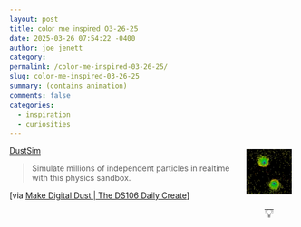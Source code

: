 ```yaml
---
layout: post
title: 𝖼𝗈𝗅𝗈𝗋 𝗆𝖾 𝗂𝗇𝗌𝗉𝗂𝗋𝖾𝖽 𝟢𝟥-𝟤𝟨-𝟤𝟧
date: 2025-03-26 07:54:22 -0400
author: joe jenett
category: 
permalink: /color-me-inspired-03-26-25/
slug: color-me-inspired-03-26-25
summary: (contains animation)
comments: false
categories:
  - inspiration
  - curiosities
---
```

<div style="width:80px;position:relative;float:right;margin:6px;text-align:center;">
<a href="https://www.kodub.com/apps/dustsim?load=ds0c1bYzBCcAwDAMnCpxSPJcF3h_6iCkl-Cd00pWKEgAkXgFeAgt8ImBZiaP7NUHR9xPbaVm5B-jnN8Jka-NTX4qB3o4X"><img src="/images/finlittle.gif" alt="" width="80"></a><br><a href="https://bulltown.joejenett.com/evolve/"><span style="font-size:1.6em;position:relative;top:16px;">💡</span></a>
</div>
<a title="DustSim" href="https://www.kodub.com/apps/dustsim">DustSim</a>
<blockquote>
<p>
Simulate millions of independent particles in realtime with this physics sandbox.
</p>
</blockquote>
<p>
[via <a title="#tdc4819 #ds106  Make Digital Dust | The DS106 Daily Create" href="https://daily.ds106.us/tdc4819/">Make Digital Dust | The DS106 Daily Create</a>]
</p>




<a style="display:none;" href="https://brid.gy/publish/mastodon"><small>(cross-posted to mastodon)</small></a>